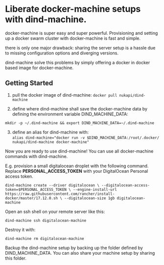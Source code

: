 # Liberate docker-machine setups with dind-machine.

docker-machine is super easy and super powerful. 
Provisioning and setting up a docker swarm cluster 
with docker-machine is fast and simple.

there is only one major drawback: sharing the server setup 
is a hassle due to missing configuration 
options and diverging versions.  

dind-machine solve this problems by simply offering a docker in docker based 
image for docker-machine.

## Getting Started

1. pull the docker image of dind-machine:
`docker pull nukapi/dind-machine`  

2. define where dind-machine shall save the docker-machine data by defining the environment variable DIND_MACHINE_DATA:  

`mkdir -p ~/.dind-machine && export DIND_MACHINE_DATA=~/.dind-machine`  

3. define an alias for dind-machine with:  
`alias dind-machine="docker run -v $DIND_MACHINE_DATA:/root/.docker/ nukapi/dind-machine docker-machine"`

Now you are ready to use dind-machine! You can use all docker-machine commands with dind-machine.  

E.g. provision a small digitalocean droplet with the following command. Replace **PERSONAL_ACCESS_TOKEN** with
your DigitalOcean Personal access token.

`dind-machine create --driver digitalocean \
--digitalocean-access-token=$PERSONAL_ACCESS_TOKEN \
--engine-install-url https://raw.githubusercontent.com/rancher/install-docker/master/17.12.0.sh \
--digitalocean-size 1gb digitalocean-machine` 

Open an ssh shell on your remote server like this:  

`dind-machine ssh digitalocean-machine`  

Destroy it with:  
 
`dind-machine rm digitalocean-machine`

Backup the dind-machine setup by backing up the 
folder defined by DIND_MACHINE_DATA. You can also 
share your machine setup by sharing this folder.
